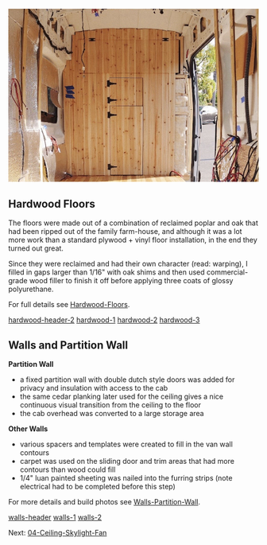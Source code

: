![03-hardwood-walls-cover](img/03-hardwood-walls-cover.jpg)



## Hardwood Floors

The floors were made out of a combination of reclaimed poplar and oak that had been ripped out of the family farm-house, and although it was a lot more work than a standard plywood + vinyl floor installation, in the end they turned out great.

Since they were reclaimed and had their own character (read: warping), I filled in gaps larger than 1/16" with oak shims and then used commercial-grade wood filler to finish it off before applying three coats of glossy polyurethane.

For full details see [Hardwood-Floors](Hardwood-Floors.md).

[hardwood-header-2](img/hardwood-header-2.jpg)
[hardwood-1](img/hardwood-1.jpg)
[hardwood-2](img/hardwood-2.jpeg)
[hardwood-3](img/hardwood-3.jpg)

## Walls and Partition Wall

**Partition Wall**
- a fixed partition wall with double dutch style doors was added for privacy and insulation with access to the cab
- the same cedar planking later used for the ceiling gives a nice continuous visual transition from the ceiling to the floor
- the cab overhead was converted to a large storage area

**Other Walls**
- various spacers and templates were created to fill in the van wall contours 
- carpet was used on the sliding door and trim areas that had more contours than wood could fill
- 1/4" luan painted sheeting was nailed into the furring strips (note electrical had to be completed before this step)

For more details and build photos see [Walls-Partition-Wall](Walls-Partition-Wall.md).

[walls-header](img/walls-header.png)
[walls-1](img/walls-1.jpg)
[walls-2](img/walls-2.jpg)

Next:  [04-Ceiling-Skylight-Fan](04-Ceiling-Skylight-Fan.md)

